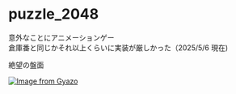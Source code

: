 # puzzle_2048 
意外なことにアニメーションゲー </br>
倉庫番と同じかそれ以上くらいに実装が厳しかった（2025/5/6 現在)

絶望の盤面 </br>

[![Image from Gyazo](https://i.gyazo.com/931cf7f9196eb6992f887d0f44f81030.png)](https://gyazo.com/931cf7f9196eb6992f887d0f44f81030)
